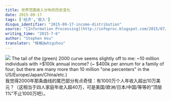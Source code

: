 ```yaml
---
title: 世界范围收入分布的历史变化
date: 2015-09-17
tags: ['经济','收入']
disqus_identifier: "2015-09-17-income-distribution"
source: "[Information Processing](http://infoproc.blogspot.com/2015/07/i-call-this-progress.html)"
writing_time: "2015-7-6"
author: "Stephen Hsu"
translator: "辉格@whigzhou"
---
```


<img src="/img/2015-09-17-4/1.png">
The tail of the (green) 2000 curve seems slightly off to me: ~10 million individuals with &gt;$100k annual income? (~ $400k per annum for a family of four; but there are many more than 10 million "one percenters" in the US/Europe/Japan/China/etc.)<br>
我觉得2000年那条曲线的尾巴部分有点奇怪：有1000万个人年收入超出10万美元？（这相当于四人家庭年收入超40万，可是美国/欧洲/日本/中国/等等的“顶层1%”不止1000万吧）。
